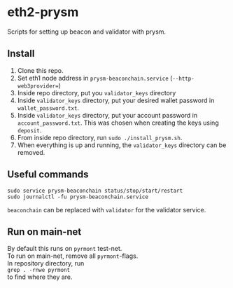 # eth2-prysm
Scripts for setting up beacon and validator with prysm.

## Install
1. Clone this repo.
2. Set eth1 node address in `prysm-beaconchain.service` (`--http-web3provider=`)
2. Inside repo directory, put you `validator_keys` directory
3. Inside `validator_keys` directory, put your desired wallet password in `wallet_password.txt`.
4. Inside `validator_keys` directory, put your account password in `account_password.txt`. This was chosen when creating the keys using `deposit`.
5. From inside repo directory, run `sudo ./install_prysm.sh`.
6. When everything is up and running, the `validator_keys` directory can be removed.

## Useful commands
`sudo service prysm-beaconchain status/stop/start/restart`  
`sudo journalctl -fu prysm-beaconchain.service`

`beaconchain` can be replaced with `validator` for the validator service.  


## Run on main-net
By default this runs on `pyrmont` test-net.  
To run on main-net, remove all `pyrmont`-flags.  
In repository directory, run  
`grep . -rnwe pyrmont`  
to find where they are.
